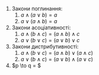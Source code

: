 1. Закони поглинання: 
	1. $a \land (a \lor b) = a$ 
	2. $a \lor (a \land b) = a$
2. Закони асоціативності: 
	1. $a \land (b \land c) = (a \land b) \land c$ 
	2. $a \lor (b \lor c) = (a \lor b) \lor c$
3. Закони дистрибутивності: 
	1. $a \land (b \lor c) = (a \land b) \lor (a \land c)$
	2. $a \lor (b \land c) = (a \lor b) \land (a \lor c)$
4. $p \to q = $